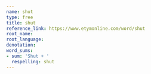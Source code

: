 ```yaml
---
name: shut
type: free
title: shut
reference_link: https://www.etymonline.com/word/shut
root_name: 
root_language: 
denotation: 
word_sums:
- sum: 'Shut + '
  respelling: shut
---
```

